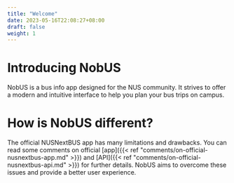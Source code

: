 ```yaml
---
title: "Welcome"
date: 2023-05-16T22:08:27+08:00
draft: false
weight: 1
---
```


# Introducing NobUS

NobUS is a bus info app designed for the NUS community.
It strives to offer a modern and intuitive interface
to help you plan your bus trips on campus.

# How is NobUS different?

The official NUSNextBUS app has many limitations and drawbacks.
You can read some comments on official
[app]({{< ref "comments/on-official-nusnextbus-app.md" >}})
and [API]({{< ref "comments/on-official-nusnextbus-api.md" >}})
for further details.
NobUS aims to overcome these issues and provide a better user experience.
